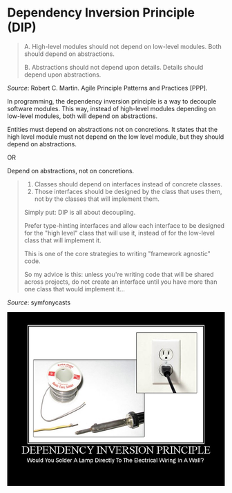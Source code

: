 # Dependency Inversion Principle (DIP) 
> A. High-level modules should not depend on low-level modules. Both should depend on abstractions.
>
> B. Abstractions should not depend upon details. Details should depend upon abstractions.

*Source*: Robert C. Martin. Agile Principle Patterns and Practices [PPP].

In programming, the dependency inversion principle is a way to decouple software modules. 
This way, instead of high-level modules depending on low-level modules, both will depend on abstractions.

 Entities must depend on abstractions not on concretions. 
 It states that the high level module must not depend on the low level module, but they should depend on abstractions.
 
 OR
  
 Depend on abstractions, not on concretions.

> 1. Classes should depend on interfaces instead of concrete classes.
> 2. Those interfaces should be designed by the class that uses them, not by the classes that will implement them.
> 
> Simply put: DIP is all about decoupling.
> 
> Prefer type-hinting interfaces and allow each interface to be designed for the "high level" class that will use it, 
> instead of for the low-level class that will implement it.
> 
> This is one of the core strategies to writing "framework agnostic" code.
> 
> So my advice is this: unless you're writing code that will be shared across projects, 
> do not create an interface until you have more than one class that would implement it...

*Source*: symfonycasts


![image](DependencyInversionPrinciple.jpg)
